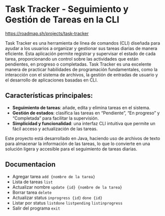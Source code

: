# Task Tracker - Seguimiento y Gestión de Tareas en la CLI

https://roadmap.sh/projects/task-tracker

Task Tracker es una herramienta de línea de comandos (CLI) diseñada para ayudar a los usuarios a
organizar y gestionar sus tareas diarias de manera eficiente. Esta aplicación permite registrar y
supervisar el estado de cada tarea, proporcionando un control sobre las actividades que están
pendientes, en progreso o completadas. Task Tracker es una excelente manera de practicar habilidades
de programación fundamentales, como la interacción con el sistema de archivos, la gestión de
entradas de usuario y el desarrollo de aplicaciones basadas en CLI.

## Características principales:

- **Seguimiento de tareas**: añade, edita y elimina tareas en el sistema.
- **Gestión de estados**: clasifica las tareas en “Pendiente”, “En progreso” y “Completada” para
  facilitar la supervisión.
- **Simplicidad y funcionalidad**: una interfaz CLI intuitiva que permite un fácil acceso y
  actualización de las tareas.

Este proyecto está desarrollado en Java, haciendo uso de archivos de texto para almacenar la
información de las tareas, lo que lo convierte en una solución ligera y accesible para el
seguimiento de tareas diarias.

## Documentacion

* Agregar tarea `add {nombre de la tarea}`
* Lista de tareas `list`
* Actualizar nombre `update {id} {nombre de la tarea}`
* Borrar tarea `delete`
* Actualizar status `inprogress {id}` `done {id}`
* Listar por status `listdone` `listpending` `listinprogress`
* Salir del programa `exit`
